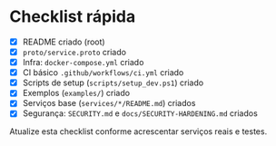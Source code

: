 # Checklist rápida

- [x] README criado (root)
- [x] `proto/service.proto` criado
- [x] Infra: `docker-compose.yml` criado
- [x] CI básico `.github/workflows/ci.yml` criado
- [x] Scripts de setup (`scripts/setup_dev.ps1`) criado
- [x] Exemplos (`examples/`) criado
- [x] Serviços base (`services/*/README.md`) criados
- [x] Segurança: `SECURITY.md` e `docs/SECURITY-HARDENING.md` criados

Atualize esta checklist conforme acrescentar serviços reais e testes.
